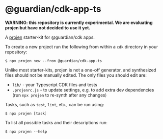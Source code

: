 # @guardian/cdk-app-ts

**WARNING: this repository is currently experimental. We are evaluating projen
but have not decided to use it yet.**

A [projen](https://github.com/projen/projen) starter-kit for @guardian/cdk apps.

To create a new project run the following from within a `cdk` directory in your
repository:

    $ npx projen new --from @guardian/cdk-app-ts

Unlike most starter-kits, projen is not a one-off generator, and synthesized
files should not be manually edited. The only files you should edit are:

* `lib/` - your Typescript CDK files and tests
* `.projenrc.js` - to update settings, e.g. to add extra dev dependencies (run
  `npx projen` to re-synth after any changes)

Tasks, such as `test`, `lint`, etc., can be run using:

    $ npx projen [task]

To list all possible tasks and their descriptions run:

    $ npx projen --help


